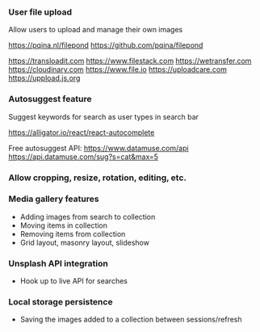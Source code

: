 

### User file upload

Allow users to upload and manage their own images

https://pqina.nl/filepond
https://github.com/pqina/filepond

https://transloadit.com
https://www.filestack.com
https://wetransfer.com
https://cloudinary.com
https://www.file.io
https://uploadcare.com
https://uppload.js.org


### Autosuggest feature

Suggest keywords for search as user types in search bar

https://alligator.io/react/react-autocomplete

Free autosuggest API:
https://www.datamuse.com/api
https://api.datamuse.com/sug?s=cat&max=5

### Allow cropping, resize, rotation, editing, etc.


### Media gallery features

- Adding images from search to collection
- Moving items in collection
- Removing items from collection
- Grid layout, masonry layout, slideshow


### Unsplash API integration

- Hook up to live API for searches


### Local storage persistence

- Saving the images added to a collection between sessions/refresh
